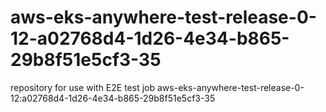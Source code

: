 # aws-eks-anywhere-test-release-0-12-a02768d4-1d26-4e34-b865-29b8f51e5cf3-35
repository for use with E2E test job aws-eks-anywhere-test-release-0-12:a02768d4-1d26-4e34-b865-29b8f51e5cf3-35
